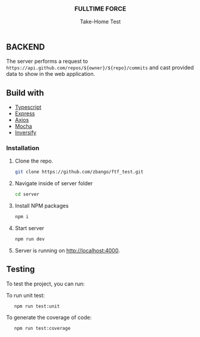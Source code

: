 <br />
<p align="center">

<h3 align="center">FULLTIME FORCE</h3>

  <p align="center">
Take-Home Test   
 <br /> 
    <br />
    </p>
 

## BACKEND

The server performs a request to `https://api.github.com/repos/${owner}/${repo}/commits` and cast provided data to show in the web application.

## Build with

- [Typescript](https://www.typescriptlang.org)
- [Express](https://expressjs.com/)
- [Axios](https://github.com/axios/axios)
- [Mocha](https://mochajs.org)
- [Inversify](https://inversify.io/)


### Installation

1. Clone the repo. <br /> 
    ```sh
    git clone https://github.com/zbango/ftf_test.git
    ```
2. Navigate inside of server folder
    ```sh
    cd server
    ```
3. Install NPM packages
    ```sh
    npm i
    ```
3. Start server
    ```sh
    npm run dev
    ```
4. Server is running on [http://localhost:4000](http://localhost:4000).


## Testing

To test the project, you can run:

To run unit test:

```sh
   npm run test:unit
```

To generate the coverage of code:

```sh
   npm run test:coverage
```